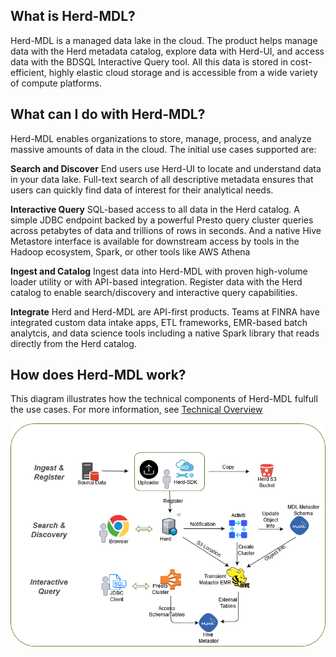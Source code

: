 ## What is Herd-MDL?
Herd-MDL is a managed data lake in the cloud. The product helps manage data with the Herd metadata catalog, explore data with Herd-UI, and access data with the BDSQL Interactive Query tool. All this data is stored in cost-efficient, highly elastic cloud storage and is accessible from a wide variety of compute platforms.

## What can I do with Herd-MDL?

Herd-MDL enables organizations to store, manage, process, and analyze massive amounts of data in the cloud. The initial use cases supported are:

**Search and Discover**
End users use Herd-UI to locate and understand data in your data lake. Full-text search of all descriptive metadata ensures that users can quickly find data of interest for their analytical needs.

**Interactive Query**
SQL-based access to all data in the Herd catalog. A simple JDBC endpoint backed by a powerful Presto query cluster queries across petabytes of data and trillions of rows in seconds. And a native Hive Metastore interface is available for downstream access by tools in the Hadoop ecosystem, Spark, or other tools like AWS Athena

**Ingest and Catalog**
Ingest data into Herd-MDL with proven high-volume loader utility or with API-based integration. Register data with the Herd catalog to enable search/discovery and interactive query capabilities.

**Integrate**
Herd and Herd-MDL are API-first products. Teams at FINRA have integrated custom data intake apps, ETL frameworks, EMR-based batch analytcis, and data science tools including a native Spark library that reads directly from the Herd catalog.

## How does Herd-MDL work?

This diagram illustrates how the technical components of Herd-MDL fulfull the use cases. For more information, see [Technical Overview](tech-overview.md) 

![Data Flow Diagram Image](images/DFD.png)

